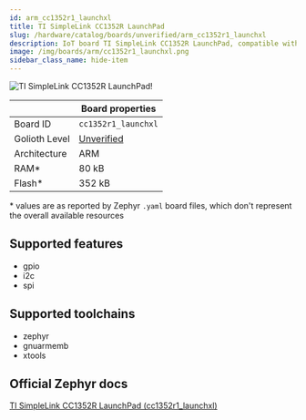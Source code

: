 ```yaml
---
id: arm_cc1352r1_launchxl
title: TI SimpleLink CC1352R LaunchPad
slug: /hardware/catalog/boards/unverified/arm_cc1352r1_launchxl
description: IoT board TI SimpleLink CC1352R LaunchPad, compatible with Golioth at unverified level.
image: /img/boards/arm/cc1352r1_launchxl.png
sidebar_class_name: hide-item
---
```


[//]: # (This is an auto-generated file, do not edit! Changes to it will be lost upon re-generation)

![TI SimpleLink CC1352R LaunchPad!](/img/boards/arm/cc1352r1_launchxl.png "TI SimpleLink CC1352R LaunchPad")

|                | Board properties     |
| -------------  | -------------------- |
| Board ID       | `cc1352r1_launchxl` |
| Golioth Level  | [Unverified](/hardware#unverified-boards) |
| Architecture   | ARM |
| RAM*           | 80 kB |
| Flash*         | 352 kB |

\* values are as reported by Zephyr `.yaml` board files, which don't represent the overall available resources



## Supported features

* gpio
* i2c
* spi

## Supported toolchains

* zephyr
* gnuarmemb
* xtools

## Official Zephyr docs

[TI SimpleLink CC1352R LaunchPad (cc1352r1_launchxl)](https://docs.zephyrproject.org/latest/boards/arm/cc1352r1_launchxl/doc/index.html)
